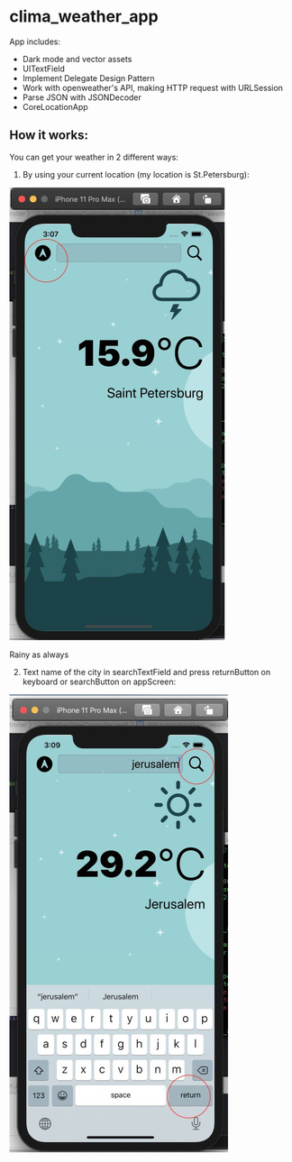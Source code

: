 # clima_weather_app

App includes:

 - Dark mode and vector assets 
 - UITextField 
 - Implement Delegate Design Pattern 
 - Work with openweather's API, making HTTP request with URLSession 
 - Parse JSON with JSONDecoder 
 - CoreLocationApp
 
## How it works: ##

You can get your weather in 2 different ways:

1) By using your current location (my location is St.Petersburg):

![](climaImages/weatherbyLocation.jpg)

Rainy as always

2) Text name of the city in searchTextField and press returnButton on keyboard or searchButton on appScreen:

![](climaImages/weatherBySearch.jpg)

